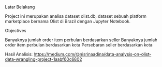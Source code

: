 Latar Belakang

Project ini merupakan analisa dataset olist.db, dataset sebuah platform marketplace bernama Olist di Brazil dengan Jupyter Notebook.

Objectives

Banyaknya jumlah order item perbulan berdasarkan seller
Banyaknya jumlah order item perbulan berdasarkan kota
Persebaran seller berdasarkan kota

Hasil Analisis: https://medium.com/@nisrinaadina/data-analysis-on-olist-data-wrangling-project-1aabf60c6802

